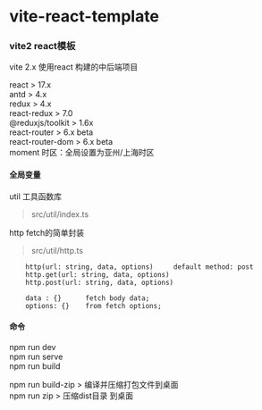 # vite-react-template

### vite2 react模板

vite 2.x 使用react 构建的中后端项目<br>

react   > 17.x  <br> 
antd    > 4.x<br>
redux   > 4.x<br>
react-redux  > 7.0<br>
@reduxjs/toolkit  > 1.6x<br>
react-router  > 6.x  beta<br>
react-router-dom  > 6.x beta<br>
moment      时区：全局设置为亚州/上海时区


#### 全局变量

util    工具函数库<br>
> src/util/index.ts<br>

http    fetch的简单封装<br>
> src/util/http.ts

```
    http(url: string, data, options)     default method: post
    http.get(url: string, data, options)
    http.post(url: string, data, options)

    data : {}      fetch body data;  
    options: {}    from fetch options;  
```


#### 命令

npm run dev<br>
npm run serve<br>
npm run build      <br>

npm run build-zip   > 编译并压缩打包文件到桌面<br>
npm run zip  >  压缩dist目录 到桌面<br>